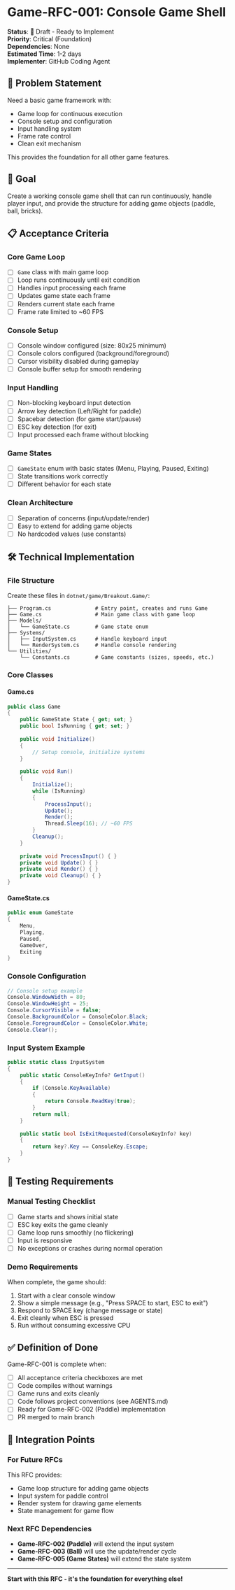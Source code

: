 # Game-RFC-001: Console Game Shell

**Status**: 📝 Draft - Ready to Implement  
**Priority**: Critical (Foundation)  
**Dependencies**: None  
**Estimated Time**: 1-2 days  
**Implementer**: GitHub Coding Agent

## 🎯 Problem Statement

Need a basic game framework with:
- Game loop for continuous execution
- Console setup and configuration
- Input handling system
- Frame rate control
- Clean exit mechanism

This provides the foundation for all other game features.

## 🎯 Goal

Create a working console game shell that can run continuously, handle player input, and provide the structure for adding game objects (paddle, ball, bricks).

## 📋 Acceptance Criteria

### **Core Game Loop**
- [ ] `Game` class with main game loop
- [ ] Loop runs continuously until exit condition
- [ ] Handles input processing each frame
- [ ] Updates game state each frame
- [ ] Renders current state each frame
- [ ] Frame rate limited to ~60 FPS

### **Console Setup**
- [ ] Console window configured (size: 80x25 minimum)
- [ ] Console colors configured (background/foreground)
- [ ] Cursor visibility disabled during gameplay
- [ ] Console buffer setup for smooth rendering

### **Input Handling**
- [ ] Non-blocking keyboard input detection
- [ ] Arrow key detection (Left/Right for paddle)
- [ ] Spacebar detection (for game start/pause)
- [ ] ESC key detection (for exit)
- [ ] Input processed each frame without blocking

### **Game States**
- [ ] `GameState` enum with basic states (Menu, Playing, Paused, Exiting)
- [ ] State transitions work correctly
- [ ] Different behavior for each state

### **Clean Architecture**
- [ ] Separation of concerns (input/update/render)
- [ ] Easy to extend for adding game objects
- [ ] No hardcoded values (use constants)

## 🛠️ Technical Implementation

### **File Structure**
Create these files in `dotnet/game/Breakout.Game/`:

```
├── Program.cs              # Entry point, creates and runs Game
├── Game.cs                 # Main game class with game loop
├── Models/
│   └── GameState.cs        # Game state enum
├── Systems/
│   ├── InputSystem.cs      # Handle keyboard input
│   └── RenderSystem.cs     # Handle console rendering
└── Utilities/
    └── Constants.cs        # Game constants (sizes, speeds, etc.)
```

### **Core Classes**

#### **Game.cs**
```csharp
public class Game
{
    public GameState State { get; set; }
    public bool IsRunning { get; set; }
    
    public void Initialize()
    {
        // Setup console, initialize systems
    }
    
    public void Run()
    {
        Initialize();
        while (IsRunning)
        {
            ProcessInput();
            Update();
            Render();
            Thread.Sleep(16); // ~60 FPS
        }
        Cleanup();
    }
    
    private void ProcessInput() { }
    private void Update() { }
    private void Render() { }
    private void Cleanup() { }
}
```

#### **GameState.cs**
```csharp
public enum GameState
{
    Menu,
    Playing,
    Paused,
    GameOver,
    Exiting
}
```

### **Console Configuration**
```csharp
// Console setup example
Console.WindowWidth = 80;
Console.WindowHeight = 25;
Console.CursorVisible = false;
Console.BackgroundColor = ConsoleColor.Black;
Console.ForegroundColor = ConsoleColor.White;
Console.Clear();
```

### **Input System Example**
```csharp
public static class InputSystem
{
    public static ConsoleKeyInfo? GetInput()
    {
        if (Console.KeyAvailable)
        {
            return Console.ReadKey(true);
        }
        return null;
    }
    
    public static bool IsExitRequested(ConsoleKeyInfo? key)
    {
        return key?.Key == ConsoleKey.Escape;
    }
}
```

## 🧪 Testing Requirements

### **Manual Testing Checklist**
- [ ] Game starts and shows initial state
- [ ] ESC key exits the game cleanly
- [ ] Game loop runs smoothly (no flickering)
- [ ] Input is responsive
- [ ] No exceptions or crashes during normal operation

### **Demo Requirements**
When complete, the game should:
1. Start with a clear console window
2. Show a simple message (e.g., "Press SPACE to start, ESC to exit")
3. Respond to SPACE key (change message or state)
4. Exit cleanly when ESC is pressed
5. Run without consuming excessive CPU

## ✅ Definition of Done

Game-RFC-001 is complete when:
- [ ] All acceptance criteria checkboxes are met
- [ ] Code compiles without warnings
- [ ] Game runs and exits cleanly
- [ ] Code follows project conventions (see AGENTS.md)
- [ ] Ready for Game-RFC-002 (Paddle) implementation
- [ ] PR merged to main branch

## 🔗 Integration Points

### **For Future RFCs**
This RFC provides:
- Game loop structure for adding game objects
- Input system for paddle control
- Render system for drawing game elements
- State management for game flow

### **Next RFC Dependencies**
- **Game-RFC-002 (Paddle)** will extend the input system
- **Game-RFC-003 (Ball)** will use the update/render cycle
- **Game-RFC-005 (Game States)** will extend the state system

---

**Start with this RFC - it's the foundation for everything else!**